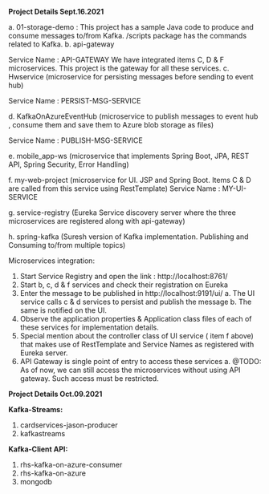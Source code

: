 **Project Details	Sept.16.2021**

a.	01-storage-demo :
This project has a sample Java code to produce and consume messages to/from Kafka.
/scripts package has the commands related to Kafka.
b.	api-gateway

Service Name : API-GATEWAY
We have integrated items C, D & F microservices. This project is the gateway for all these services.
c.	Hwservice (microservice for persisting messages before sending to event hub)

Service Name : PERSIST-MSG-SERVICE

d.	KafkaOnAzureEventHub (microservice to publish messages to event hub , consume them and save them to Azure blob storage as files)

Service Name : PUBLISH-MSG-SERVICE

e.	mobile_app-ws (microservice that implements Spring Boot, JPA, REST API, Spring Security, Error Handling)

f.	my-web-project (microservice for UI. JSP and Spring Boot. Items C & D are called from this service using RestTemplate)
Service Name : MY-UI-SERVICE

g.	service-registry (Eureka Service discovery server where the three microservices are registered along with api-gateway)

h.	spring-kafka (Suresh version of Kafka implementation. Publishing and Consuming to/from multiple topics)


Microservices integration:
1.	Start Service Registry and open the link : http://localhost:8761/
2.	Start b, c, d & f services and check their registration on Eureka
3.	Enter the message to be published in http://localhost:9191/ui/ 
a.	The UI service calls c & d services to persist and publish the message
b.	The same is notified on the UI.
4.	Observe the application properties & Application class files of each of these services for implementation details.
5.	Special mention about the controller class of UI service ( item f above) that makes use of RestTemplate and Service Names as registered with Eureka server.
6.	API Gateway is single point of entry to access these services
a.	@TODO: As of now, we can still access the microservices without using API gateway. Such access must be restricted.

**Project Details	Oct.09.2021**

**Kafka-Streams:**
1.	cardservices-jason-producer 
2.	kafkastreams


**Kafka-Client API:**
1.	rhs-kafka-on-azure-consumer
2.	rhs-kafka-on-azure
3.	mongodb


